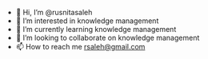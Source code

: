 - 👋 Hi, I’m @rusnitasaleh
- 👀 I’m interested in knowledge management
- 🌱 I’m currently learning knowledge management
- 💞️ I’m looking to collaborate on knowledge management
- 📫 How to reach me rsaleh@gmail.com

<!---
rusnitasaleh/rusnitasaleh is a ✨ special ✨ repository because its `README.md` (this file) appears on your GitHub profile.
You can click the Preview link to take a look at your changes.
--->
